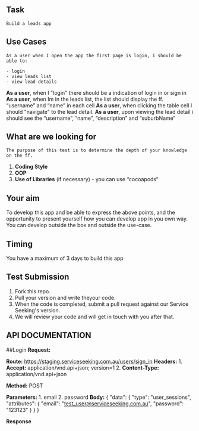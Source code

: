 ## Task
    Build a leads app

## Use Cases
    As a user when I open the app the first page is login, i should be able to:

    - login
    - view leads list
    - view lead details

**As a user**, when I "login" there should be a indication of login in or sign in
**As a user**, when Im in the leads list, the list should display the ff. “username” and “name” in each cell
**As a user**, when clicking the table cell I should "navigate" to the lead detail.
**As a user**, upon viewing the lead detail i should see the “username”, “name”, “description” and “suburbName”

## What are we looking for 
    The purpose of this test is to determine the depth of your knowledge on the ff.
1. **Coding Style**
2. **OOP**
3. **Use of Libraries** (if necessary) - you can use “cocoapods“

## Your aim
To develop this app and be able to express the above points, and the opportunity to present yourself how you can develop app in you own way. You can develop outside the box and outside the use-case.

## Timing
You have a maximum of 3 days to build this app

## Test Submission
1. Fork this repo.
2. Pull your version and write theyour code.
3. When the code is completed, submit a pull request against our Service Seeking's version.
4. We will review your code and will get in touch with you after that.




## API DOCUMENTATION

##Login
**Request:**

**Route:**
    https://staging.serviceseeking.com.au/users/sign_in
**Headers:**
    1. **Accept:** application/vnd.api+json; version=1
    2. **Content-Type:** application/vnd.api+json

**Method:**
    POST

**Parameters:**
    1. email
    2. password
**Body:**
{
"data": {
"type": "user_sessions",
"attributes": {
"email": "test_user@serviceseeking.com.au",
"password": "123123"
}
}
}

**Response**